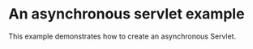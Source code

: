 # An asynchronous servlet example

This example demonstrates how to create an asynchronous Servlet.
